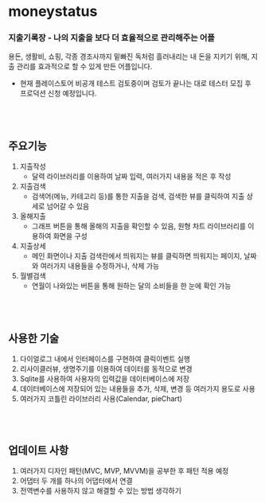 # moneystatus

### 지출기록장 - 나의 지출을 보다 더 효율적으로 관리해주는 어플
용돈, 생활비, 쇼핑, 각종 경조사까지 밑빠진 독처럼 흘러내리는 내 돈을 지키기 위해, 지출 관리를 효과적으로 할 수 있게 만든 어플입니다.
* 현재 플레이스토어 비공개 테스트 검토중이며 검토가 끝나는 대로 테스터 모집 후 프로덕션 신청 예정입니다.

<br></br>
__주요기능__
---
1. 지출작성
    - 달력 라이브러리를 이용하여 날짜 입력, 여러가지 내용을 적은 후 작성
2. 지출검색
    - 검색어(메뉴, 카테고리 등)를 통한 지출을 검색, 검색한 뷰를 클릭하여 지출 상세로 넘어갈 수 있음
3. 올해지출
    - 그래프 버튼을 통해 올해의 지출을 확인할 수 있음, 원형 차트 라이브러리를 이용하여 화면을 구성
4. 지출상세
    - 메인 화면이나 지출 검색란에서 띄워지는 뷰를 클릭하면 띄워지는 페이지, 날짜와 여러가지 내용들을 수정하거나, 삭제 가능
5. 월별검색
    - 연월이 나와있는 버튼을 통해 원하는 달의 소비들을 한 눈에 확인 가능

<br></br>
__사용한 기술__
---
1. 다이얼로그 내에서 인터페이스를 구현하여 클릭이벤트 실행
2. 리사이클러뷰, 생명주기를 이용하여 데이터를 동적으로 변경
3. Sqlite를 사용하여 사용자의 입력값을 데이터베이스에 저장
4. 데이터베이스에 저장되어 있는 내용들을 추가, 삭제, 변경 등 여러가지 용도로 사용
5. 여러가지 코틀린 라이브러리 사용(Calendar, pieChart)

<br></br>

__업데이트 사항__
---
1. 여러가지 디자인 패턴(MVC, MVP, MVVM)을 공부한 후 패턴 적용 예정
2. 어댑터 두 개를 하나의 어댑터에서 연결
3. 전역변수를 사용하지 않고 해결할 수 있는 방법 생각하기
